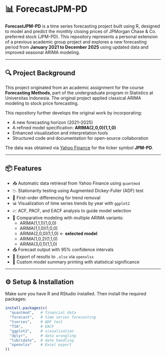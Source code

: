 # 📊 ForecastJPM-PD

**ForecastJPM-PD** is a time series forecasting project built using R, designed to model and predict the monthly closing prices of JPMorgan Chase & Co. preferred stock (JPM-PD). This repository represents a personal extension of a previous academic group project and explores a new forecasting period from **January 2021 to December 2025** using updated data and improved seasonal ARIMA modeling.

---

## 🔍 Project Background

This project originated from an academic assignment for the course **Forecasting Methods**, part of the undergraduate program in Statistics at Universitas Indonesia. The original project applied classical ARIMA modeling to stock price forecasting.

This repository further develops the original work by incorporating:

- A new forecasting horizon (2021–2025)
- A refined model specification: **ARIMA(2,0,0)(1,1,0)**
- Enhanced visualization and interpretation tools
- Structured code and documentation for open-source collaboration

The data was obtained via [Yahoo Finance](https://finance.yahoo.com/quote/JPM-PD/history) for the ticker symbol **JPM-PD**.

---

## 📦 Features

- 📥 Automatic data retrieval from Yahoo Finance using `quantmod`
- 📉 Stationarity testing using Augmented Dickey-Fuller (ADF) test
- 🔁 First-order differencing for trend removal
- 📊 Visualization of time series trends by year with `ggplot2`
- 📈 ACF, PACF, and EACF analysis to guide model selection
- 🔧 Comparative modeling with multiple ARIMA variants:
  - ARIMA(1,1,1)(1,0,0)
  - ARIMA(1,1,0)(1,0,0)
  - ARIMA(2,0,0)(1,1,0) ← **selected model**
  - ARIMA(1,0,2)(1,1,0)
  - ARIMA(3,0,1)(1,1,0)
- 📤 Forecast output with 95% confidence intervals
- 📝 Export of results to `.xlsx` via `openxlsx`
- 🧾 Custom model summary printing with statistical significance

---

## ⚙️ Setup & Installation

Make sure you have R and RStudio installed. Then install the required packages:

```r
install.packages(c(
  "quantmod",   # financial data
  "forecast",   # time series forecasting
  "tseries",    # ADF test
  "TSA",        # EACF
  "ggplot2",    # visualization
  "dplyr",      # data wrangling
  "lubridate",  # date handling
  "openxlsx"    # Excel export
))
